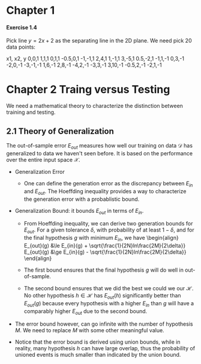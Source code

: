 # Chapter 1
#### Exercise 1.4
Pick line $y=2x+2$ as the separating line in the 2D plane. We need pick 20 data points:

x1, x2, y
0,0,1
1,1,1
0,1,1
-0.5,0,1
-1,-1,1
2,4,1
1,-1,1
3,-5,1
0.5,-2,1
-1,1,-1
0,3,-1
-2,0,-1
-3,-1,-1
1,6,-1
2,8,-1
-4,2,-1
-3,3,-1
3,10,-1
-0.5,2,-1
-2,1,-1



# Chapter 2 Traing versus Testing
We need a mathematical theory to characterize the distinction between training and testing. 

## 2.1 Theory of Generalization

The out-of-sample error $E_{out}$ measures how well our training on data $\mathcal{D}$ has generalized to data we haven't seen before. It is based on the performance over the entire input space $\mathcal{X}$. 

* Generalization Error
  * One can define the generation error as the discrepancy between $E_{in}$ and $E_{out}$. The Hoeffding inequality provides a way to characterize the generation error with a probablistic bound.
* Generalization Bound: it bounds $E_{out}$ in terms of $E_{in}$.
  * From Hoeffding inequality, we can derive two generation bounds for $E_{out}$. For a given tolerance $\delta$, with probability of at least $1-\delta$, and for the final hypothesis $g$ with minimum $E_{in}$, we have
  \begin{align}
  E_{out}(g) &\le E_{in}(g) + \sqrt{\frac{1}{2N}ln\frac{2M}{2\delta}}
  E_{out}(g) &\ge E_{in}(g) - \sqrt{\frac{1}{2N}ln\frac{2M}{2\delta}}
  \end{align}
  
  * The first bound ensures that the final hypothesis $g$ will do well in out-of-sample. 
  * The second bound ensures that we did the best we could we our $\mathcal{H}$. No other hypothesis $h\in \mathcal{H}$ has $E_{out}(h)$ significantly better than $E_{out}(g)$ because every hypothesis with a higher $E_{in}$ than $g$ will have a comparably higher $E_{out}$ due to the second bound.

* The error bound however, can go infinite with the number of hypothesis $M$. We need to replace $M$ with some other meaningful value.
* Notice that the error bound is derived using union bounds, while in reality, many hypothesis $h$ can have large overlap, thus the probability of unioned events is much smaller than indicated by the union bound. 
  
